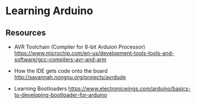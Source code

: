 # Learning Arduino

## Resources
-  AVR Toolchain (Compiler for 8-bit Arduion Processor)
https://www.microchip.com/en-us/development-tools-tools-and-software/gcc-compilers-avr-and-arm

- How the IDE gets code onto the board
http://savannah.nongnu.org/projects/avrdude

-  Learning Bootloaders
https://www.electronicwings.com/arduino/basics-to-developing-bootloader-for-arduino


